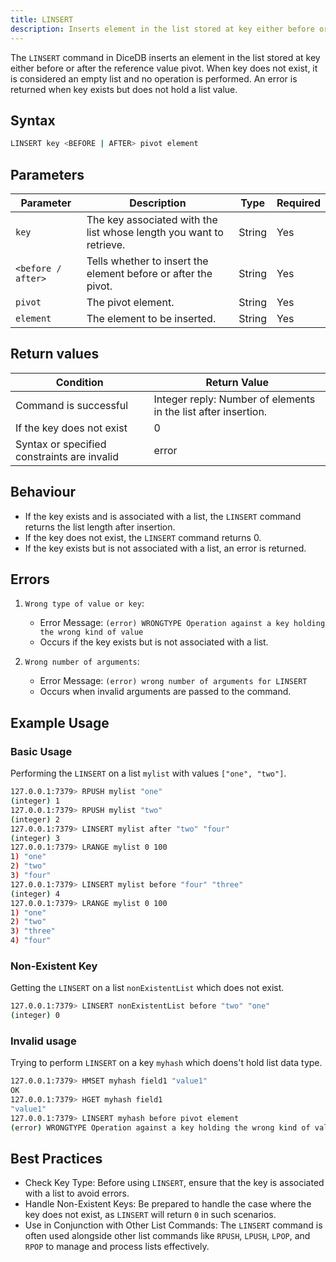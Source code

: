 ```yaml
---
title: LINSERT
description: Inserts element in the list stored at key either before or after the reference value pivot. When key does not exist, it is considered an empty list and no operation is performed. An error is returned when key exists but does not hold a list value.
---
```


The `LINSERT` command in DiceDB inserts an element in the list stored at key either before or after the reference value pivot. When key does not exist, it is considered an empty list and no operation is performed. An error is returned when key exists but does not hold a list value.

## Syntax

```bash
LINSERT key <BEFORE | AFTER> pivot element
```

## Parameters

| Parameter             | Description                                                               | Type    | Required |
|-----------------------|---------------------------------------------------------------------------|---------|----------|
| `key`                 | The key associated with the list whose length you want to retrieve.       | String  | Yes      |
| `<before / after>`    | Tells whether to insert the element before or after the pivot.            | String  | Yes      |
| `pivot`               | The pivot element.                                                        | String  | Yes      |
| `element`             | The element to be inserted.                                               | String  | Yes      |


## Return values

| Condition                                      | Return Value                                                    |
|------------------------------------------------|-----------------------------------------------------------------|
| Command is successful                          | Integer reply: Number of elements in the list after insertion.  |
| If the key does not exist                      | 0                                                               |
| Syntax or specified constraints are invalid    | error                                                           |

## Behaviour

 - If the key exists and is associated with a list, the `LINSERT` command returns the list length after insertion.
 - If the key does not exist, the `LINSERT` command returns 0.
 - If the key exists but is not associated with a list, an error is returned.

## Errors

1. `Wrong type of value or key`:

   - Error Message: `(error) WRONGTYPE Operation against a key holding the wrong kind of value`
   - Occurs if the key exists but is not associated with a list.

2. `Wrong number of arguments`:

    - Error Message: `(error) wrong number of arguments for LINSERT`
    - Occurs when invalid arguments are passed to the command.


## Example Usage

### Basic Usage

Performing the `LINSERT` on a list `mylist` with values `["one", "two"]`.

```bash
127.0.0.1:7379> RPUSH mylist "one"
(integer) 1
127.0.0.1:7379> RPUSH mylist "two"
(integer) 2
127.0.0.1:7379> LINSERT mylist after "two" "four"
(integer) 3
127.0.0.1:7379> LRANGE mylist 0 100
1) "one"
2) "two"
3) "four"
127.0.0.1:7379> LINSERT mylist before "four" "three"
(integer) 4
127.0.0.1:7379> LRANGE mylist 0 100
1) "one"
2) "two"
3) "three"
4) "four"
```

### Non-Existent Key

Getting the `LINSERT` on a list `nonExistentList` which does not exist.

```bash
127.0.0.1:7379> LINSERT nonExistentList before "two" "one"
(integer) 0
```

### Invalid usage
Trying to perform `LINSERT` on a key `myhash` which doens't hold list data type.

```bash
127.0.0.1:7379> HMSET myhash field1 "value1"
OK
127.0.0.1:7379> HGET myhash field1
"value1"
127.0.0.1:7379> LINSERT myhash before pivot element
(error) WRONGTYPE Operation against a key holding the wrong kind of value
```

## Best Practices

- Check Key Type: Before using `LINSERT`, ensure that the key is associated with a list to avoid errors.
- Handle Non-Existent Keys: Be prepared to handle the case where the key does not exist, as `LINSERT` will return `0` in such scenarios.
- Use in Conjunction with Other List Commands: The `LINSERT` command is often used alongside other list commands like `RPUSH`, `LPUSH`, `LPOP`, and `RPOP` to manage and process lists effectively.
